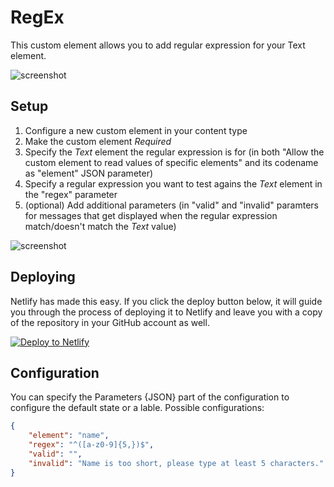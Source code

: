 # RegEx

This custom element allows you to add regular expression for your Text element.

![screenshot](https://amend.cz/regex.gif)

## Setup

1. Configure a new custom element in your content type
2. Make the custom element *Required*
3. Specify the *Text* element the regular expression is for (in both "Allow the custom element to read values of specific elements" and its codename as "element" JSON parameter)
4. Specify a regular expression you want to test agains the *Text* element in the "regex" parameter
5. (optional) Add additional parameters (in "valid" and "invalid" paramters for messages that get displayed when the regular expression match/doesn't match the *Text* value)

![screenshot](https://amend.cz/configuration.png)

## Deploying

Netlify has made this easy. If you click the deploy button below, it will guide you through the process of deploying it to Netlify and leave you with a copy of the repository in your GitHub account as well.

[![Deploy to Netlify](https://www.netlify.com/img/deploy/button.svg)](https://app.netlify.com/start/deploy?repository=https://github.com/hzik/RegEx)

## Configuration

You can specify the Parameters {JSON} part of the configuration to configure the default state or a lable.
Possible configurations:

```json
{
    "element": "name",
    "regex": "^([a-z0-9]{5,})$",
    "valid": "",
    "invalid": "Name is too short, please type at least 5 characters."
}
```
